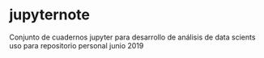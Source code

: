# jupyternote
Conjunto de cuadernos jupyter  para desarrollo de análisis  de  data scients
uso para repositorio personal 
junio 2019
